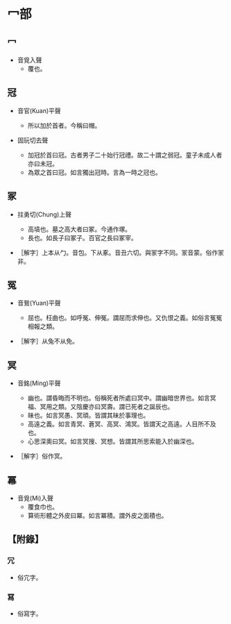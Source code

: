 # 冖部

## 冖

- 音覓入聲
    - 覆也。

## 冠

- 音官(Kuan)平聲
    - 所以加於首者。今稱曰帽。

- 固玩切去聲
    - 加冠於首曰冠。古者男子二十始行冠禮。故二十謂之弱冠。童子未成人者亦曰未冠。
    - 為眾之首曰冠。如言獨出冠時。言為一時之冠也。

## 冢

- 拄勇切(Chung)上聲
    - 高墳也。墓之高大者曰冢。今通作塚。
    - 長也。如長子曰冢子。百官之長曰冢宰。

- ［解字］上本从勹。音包。下从豖。音丑六切。與冡字不同。冡音蒙。俗作冡非。

## 冤

- 音鴛(Yuan)平聲
    - 屈也。枉曲也。如呼冤、伸冤。謂屈而求伸也。又仇恨之義。如俗言冤冤相報之類。

- ［解字］从兔不从免。

## 冥

- 音銘(Ming)平聲
    - 幽也。謂昏晦而不明也。俗稱死者所處曰冥中。謂幽暗世界也。如言冥福、冥用之類。又陰慶亦曰冥壽。謂已死者之誕辰也。
    - 昧也。如言冥愚、冥頑。皆謂其昧於事理也。
    - 高遠之義。如言青冥、蒼冥、高冥、鴻冥。皆謂天之高遠。人目所不及也。
    - 心思深奧曰冥。如言冥搜、冥想。皆謂其所思索能入於幽深也。

- ［解字］俗作㝠。

## 冪

- 音覓(Mi)入聲
    - 覆食巾也。
    - 算術形體之外皮曰冪。如言冪積。謂外皮之面積也。

## 【附錄】

### 冗
- 俗宂字。

### 冩
- 俗寫字。

